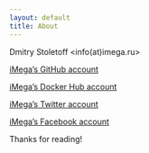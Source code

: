```yaml
---
layout: default
title: About
---
```


Dmitry Stoletoff <info(at)imega.ru>

[iMega’s GitHub account](https://github.com/iMega)

[iMega’s Docker Hub account](https://hub.docker.com/u/imega/)

[iMega’s Twitter account](https://twitter.com/iMegaCompany)

[iMega’s Facebook account](https://www.facebook.com/iMegaCompany)

Thanks for reading!
